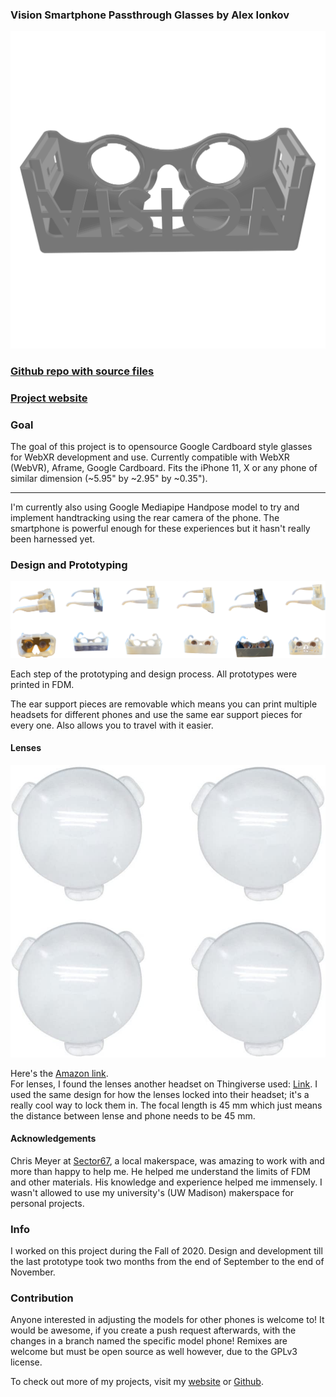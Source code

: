### Vision Smartphone Passthrough Glasses by Alex Ionkov
![demo](demo.png)

### [Github repo with source files](https://github.com/ionif/visionglasses)
### [Project website](https://vision.ionkov.tech)
### Goal

The goal of this project is to opensource Google Cardboard style glasses for WebXR development and use. Currently compatible with WebXR (WebVR), Aframe, Google Cardboard. Fits the iPhone 11, X or any phone of similar dimension (~5.95" by ~2.95" by ~0.35").

* * *

I'm currently also using Google Mediapipe Handpose model to try and implement handtracking using the rear camera of the phone. The smartphone is powerful enough for these experiences but it hasn't really been harnessed yet.

### Design and Prototyping

![generations](gens.png)

Each step of the prototyping and design process. All prototypes were printed in FDM.

The ear support pieces are removable which means you can print multiple headsets for different phones and use the same ear support pieces for every one. Also allows you to travel with it easier.

#### Lenses

![lenses](lenses.jpg)

Here's the [Amazon link](https://www.amazon.com/gp/product/B074WPTTX8/ref=ppx_yo_dt_b_asin_title_o03_s00?ie=UTF8&psc=1).  
For lenses, I found the lenses another headset on Thingiverse used: [Link](https://www.thingiverse.com/thing:2946977). I used the same design for how the lenses locked into their headset; it's a really cool way to lock them in. The focal length is 45 mm which just means the distance between lense and phone needs to be 45 mm.

#### Acknowledgements

Chris Meyer at [Sector67](http://www.sector67.org/blog/), a local makerspace, was amazing to work with and more than happy to help me. He helped me understand the limits of FDM and other materials. His knowledge and experience helped me immensely. I wasn't allowed to use my university's (UW Madison) makerspace for personal projects.

### Info

I worked on this project during the Fall of 2020. Design and development till the last prototype took two months from the end of September to the end of November.

### Contribution

Anyone interested in adjusting the models for other phones is welcome to! It would be awesome, if you create a push request afterwards, with the changes in a branch named the specific model phone! Remixes are welcome but must be open source as well however, due to the GPLv3 license.

To check out more of my projects, visit my [website](https://ionkov.tech) or [Github](https://github.com/ionif).

